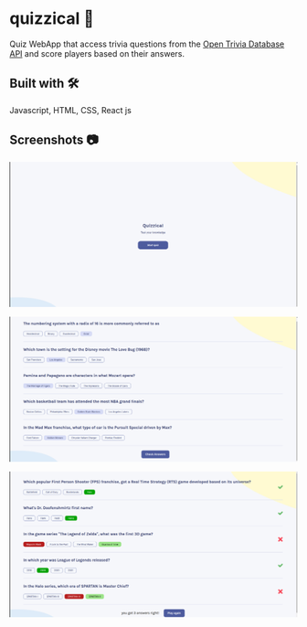 # quizzical 🤔

Quiz WebApp that access trivia questions from the [Open Trivia Database API](https://opentdb.com/) and score players based on their answers.



## Built with 🛠
Javascript, HTML, CSS, React js



## Screenshots 📷 


![App Screenshot](./src/assets/Screenshot1.png)

![App Screenshot2](./src/assets/Screenshot2.png)

![App Screenshot3](./src/assets/Screenshot3.png)








